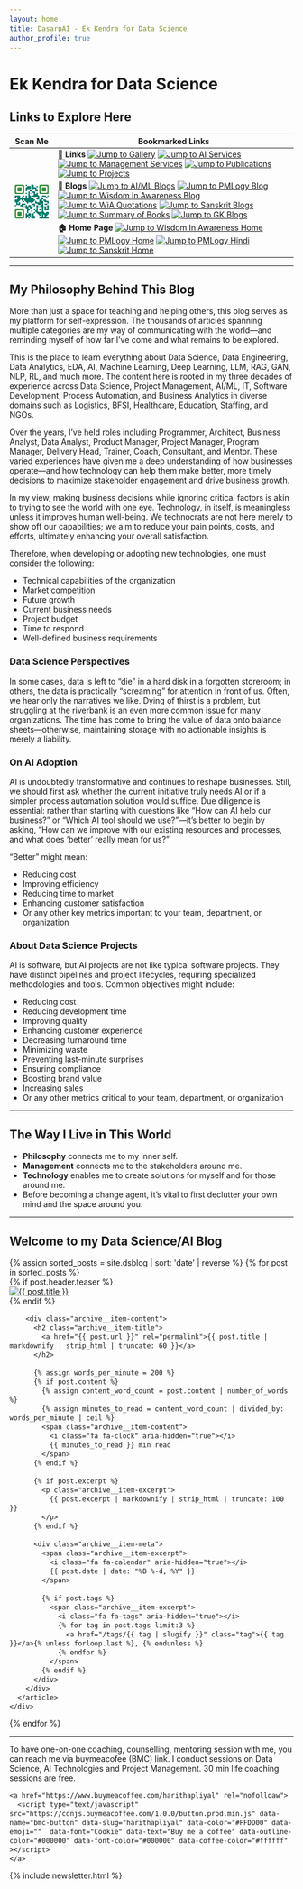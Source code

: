 ```yaml
---
layout: home
title: DasarpAI - Ek Kendra for Data Science
author_profile: true
---
```


<h1>Ek Kendra for Data Science </h1>

<h2> Links to Explore Here </h2>
<style>
  .center {
    display: block;
    margin-left: auto;
    margin-right: auto;
    width: 75%;

    table {
      margin-top: 30px;
      margin-bottom: 50px;
      border-spacing: 0 20px; /* Add vertical space between table rows */
    }

    table tr {
      margin-bottom: 20px;
    }

    table td {
      padding-top: 15px;
      padding-bottom: 15px;
    }

    table td a {
      display: block;
      margin-bottom: 25px;
      line-height: 1.6;
    }

    table td a:last-child {
      margin-bottom: 0;
    }
  }

  a img {
    vertical-align: 2px;}

  .content-after-homepage-grid {
    clear: both;
    margin-top: 40px;
    padding: 20px 15px;
    max-width: calc(100% - 250px);
    margin-left: auto;
    background-color: #f9f9f9;
    border-top: 1px solid #e0e0e0;
  }

  .coaching-section {
    text-align: center;
  }

  .coaching-section p {
    margin-bottom: 20px;
    color: #555;
  }

  @media (max-width: 1200px) {
    .content-after-homepage-grid {
      max-width: calc(100% - 200px);
    }
  }

  @media (max-width: 768px) {
    .content-after-homepage-grid {
      max-width: 100%;
      margin-top: 30px;
      padding: 15px 10px;
    }

</style>

<table>
  <thead>
    <tr>
      <th>Scan Me</th>
      <th>Bookmarked Links</th>
    </tr>
  </thead>
  <tbody>
    <tr>
      <td rowspan="4"><img src="/assets/images/dasarpai-qrcode.png" alt="QR Code" width="150"></td>
    </tr>
    <tr>
      <td>
        <b>🔗 Links</b>
        <a href="/gallery" class="alink"><img src="https://img.shields.io/badge/➡️-Gallery-red" alt="Jump to Gallery"></a>
        <a href="/datascience-courses" class="alink"><img src="https://img.shields.io/badge/➡️-AI_Services-008037" alt="Jump to AI Services"></a>
        <a href="/management" class="alink"><img src="https://img.shields.io/badge/➡️-Management_Services-008037" alt="Jump to Management Services"></a>
        <a href="/publications-home" class="alink"><img src="https://img.shields.io/badge/➡️-Books_and_Publications-A700F5" alt="Jump to Publications"></a>
        <a href="/project-index-page" class="alink"><img src="https://img.shields.io/badge/➡️-Projects-233eb9" alt="Jump to Projects"></a>
      </td>
    </tr>
    <tr>
      <td>
        <b>📝 Blogs</b>
        <a href="/dsblog" class="alink"><img src="https://img.shields.io/badge/➡️-Data_Science_📝-blue" alt="Jump to AI/ML Blogs"></a>
        <a href="/pmblog" class="alink"><img src="https://img.shields.io/badge/➡️-PMLOGY_📝-5C2EDF" alt="Jump to PMLogy Blog"></a>
        <a href="/wiaposts" class="alink"><img src="https://img.shields.io/badge/➡️-Wisdom_In_Awareness_📝-9CF5E" alt="Jump to Wisdom In Awareness Blog"></a>
        <a href="/quotations" class="alink"><img src="https://img.shields.io/badge/➡️-WiA_Quotations_📝-9CF5E" alt="Jump to WiA Quotations"></a>
        <a href="/samskrutyatra" class="alink"><img src="https://img.shields.io/badge/➡️-Samskrut_Yatra_📝-FFF801" alt="Jump to Sanskrit Blogs"></a>
        <a href="/booksummary" class="alink"><img src="https://img.shields.io/badge/➡️-Book_Interview_Summary_📝-A700F5" alt="Jump to Summary of Books"></a>
        <a href="/gk" class="alink"><img src="https://img.shields.io/badge/➡️-General_Knowledge_📝-red" alt="Jump to GK Blogs"></a>
      </td>
    </tr>
    <tr>
      <td>
        <b>🏠 Home Page</b>
        <a href="/wia-home" class="alink"><img src="https://img.shields.io/badge/➡️-WiA_🏠-9CF5E" alt="Jump to Wisdom In Awareness Home"></a>
        <a href="/pmlogy-home" class="alink"><img src="https://img.shields.io/badge/➡️-PMLOGY_🏠-5C2EDF" alt="Jump to PMLogy Home"></a>
        <a href="/pmbok6hi" class="alink"><img src="https://img.shields.io/badge/➡️-PMBoK_Hindi_🏠-5C2EDF" alt="Jump to PMLogy Hindi"></a>
        <a href="/samskrutyatra-home" class="alink"><img src="https://img.shields.io/badge/➡️-SanskritYatra_🏠-FFF801" alt="Jump to Sanskrit Home"></a>        
      </td>
    </tr>
  </tbody>
</table>

---

## My Philosophy Behind This Blog

More than just a space for teaching and helping others, this blog serves as my platform for self-expression. The thousands of articles spanning multiple categories are my way of communicating with the world—and reminding myself of how far I’ve come and what remains to be explored.

This is the place to learn everything about Data Science, Data Engineering, Data Analytics, EDA, AI, Machine Learning, Deep Learning, LLM, RAG, GAN, NLP, RL, and much more. The content here is rooted in my three decades of experience across Data Science, Project Management, AI/ML, IT, Software Development, Process Automation, and Business Analytics in diverse domains such as Logistics, BFSI, Healthcare, Education, Staffing, and NGOs.

Over the years, I’ve held roles including Programmer, Architect, Business Analyst, Data Analyst, Product Manager, Project Manager, Program Manager, Delivery Head, Trainer, Coach, Consultant, and Mentor. These varied experiences have given me a deep understanding of how businesses operate—and how technology can help them make better, more timely decisions to maximize stakeholder engagement and drive business growth.

In my view, making business decisions while ignoring critical factors is akin to trying to see the world with one eye. Technology, in itself, is meaningless unless it improves human well-being. We technocrats are not here merely to show off our capabilities; we aim to reduce your pain points, costs, and efforts, ultimately enhancing your overall satisfaction.

Therefore, when developing or adopting new technologies, one must consider the following:

- Technical capabilities of the organization  
- Market competition  
- Future growth  
- Current business needs  
- Project budget  
- Time to respond  
- Well-defined business requirements  

### Data Science Perspectives

In some cases, data is left to “die” in a hard disk in a forgotten storeroom; in others, the data is practically “screaming” for attention in front of us. Often, we hear only the narratives we like. Dying of thirst is a problem, but struggling at the riverbank is an even more common issue for many organizations. The time has come to bring the value of data onto balance sheets—otherwise, maintaining storage with no actionable insights is merely a liability.

### On AI Adoption

AI is undoubtedly transformative and continues to reshape businesses. Still, we should first ask whether the current initiative truly needs AI or if a simpler process automation solution would suffice. Due diligence is essential: rather than starting with questions like “How can AI help our business?” or “Which AI tool should we use?”—it’s better to begin by asking, “How can we improve with our existing resources and processes, and what does ‘better’ really mean for us?” 

“Better” might mean:  
- Reducing cost  
- Improving efficiency  
- Reducing time to market  
- Enhancing customer satisfaction  
- Or any other key metrics important to your team, department, or organization  

### About Data Science Projects

AI is software, but AI projects are not like typical software projects. They have distinct pipelines and project lifecycles, requiring specialized methodologies and tools. Common objectives might include:  

- Reducing cost  
- Reducing development time  
- Improving quality  
- Enhancing customer experience  
- Decreasing turnaround time  
- Minimizing waste  
- Preventing last-minute surprises  
- Ensuring compliance  
- Boosting brand value  
- Increasing sales  
- Or any other metrics critical to your team, department, or organization  

---

## The Way I Live in This World

- **Philosophy** connects me to my inner self.  
- **Management** connects me to the stakeholders around me.  
- **Technology** enables me to create solutions for myself and for those around me.  
- Before becoming a change agent, it’s vital to first declutter your own mind and the space around you.  

---
 

## Welcome to my Data Science/AI Blog
<!-- dsblog listing starts. -->

<div class="grid__wrapper">
  {% assign sorted_posts = site.dsblog | sort: 'date' | reverse %}
  {% for post in sorted_posts %}
    <div class="grid__item">
      <article class="archive__item">
        {% if post.header.teaser %}
          <div class="archive__item-teaser">
            <a href="{{ post.url }}">
              <img src="{{ post.header.teaser }}" alt="{{ post.title }}" class="teaser__image">
            </a>
          </div>
        {% endif %}
        
        <div class="archive__item-content">
          <h2 class="archive__item-title">
            <a href="{{ post.url }}" rel="permalink">{{ post.title | markdownify | strip_html | truncate: 60 }}</a>
          </h2>

          {% assign words_per_minute = 200 %}
          {% if post.content %}
            {% assign content_word_count = post.content | number_of_words %}
            {% assign minutes_to_read = content_word_count | divided_by: words_per_minute | ceil %}
            <span class="archive__item-content">
              <i class="fa fa-clock" aria-hidden="true"></i> 
              {{ minutes_to_read }} min read
            </span>
          {% endif %}
          
          {% if post.excerpt %}
            <p class="archive__item-excerpt">
              {{ post.excerpt | markdownify | strip_html | truncate: 100 }}
            </p>
          {% endif %}
          
          <div class="archive__item-meta">
            <span class="archive__item-excerpt">
              <i class="fa fa-calendar" aria-hidden="true"></i> 
              {{ post.date | date: "%B %-d, %Y" }}
            </span>
            
            {% if post.tags %}
              <span class="archive__item-excerpt">
                <i class="fa fa-tags" aria-hidden="true"></i>
                {% for tag in post.tags limit:3 %}
                  <a href="/tags/{{ tag | slugify }}" class="tag">{{ tag }}</a>{% unless forloop.last %}, {% endunless %}
                {% endfor %}
              </span>
            {% endif %}
          </div>
        </div>
      </article>
    </div>
  {% endfor %}
</div>

<!-- dsblog listing ends. -->

<div>
  <hr>
</div>

<div class="content-after-homepage-grid">
  
  <div class="coaching-section">
    <p>To have one-on-one coaching, counselling, mentoring session with me, you can reach me via buymeacofee (BMC) link. I conduct sessions on Data Science, AI Technologies and Project Management. 30 min life coaching sessions are free.</p>

    <a href="https://www.buymeacoffee.com/harithapliyal" rel="nofolloaw">
      <script type="text/javascript" src="https://cdnjs.buymeacoffee.com/1.0.0/button.prod.min.js" data-name="bmc-button" data-slug="harithapliyal" data-color="#FFDD00" data-emoji=""  data-font="Cookie" data-text="Buy me a coffee" data-outline-color="#000000" data-font-color="#000000" data-coffee-color="#ffffff" ></script>
    </a>
  </div>
</div>

{% include newsletter.html %}


